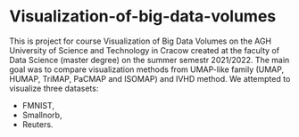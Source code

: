 # Visualization-of-big-data-volumes
This is project for course Visualization of Big Data Volumes on the AGH University of Science and Technology in Cracow created at the faculty of Data Science (master degree) on the summer semestr 2021/2022. The main goal was to compare visualization
methods from UMAP-like family (UMAP, HUMAP, TriMAP, PaCMAP and ISOMAP) and IVHD method. We attempted to visualize three datasets:
* FMNIST,
* Smallnorb,
* Reuters.

